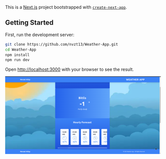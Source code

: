 This is a [Next.js](https://nextjs.org) project bootstrapped with [`create-next-app`](https://nextjs.org/docs/app/api-reference/cli/create-next-app).

## Getting Started

First, run the development server:

```bash
git clone https://github.com/nvzt13/Weather-App.git
cd Weather-App
npm install
npm run dev
```

Open [http://localhost:3000](http://localhost:3000) with your browser to see the result.



<img src="/public/weather.png" />

